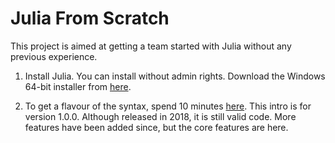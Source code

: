 # Julia From Scratch

This project is aimed at getting a team started with Julia without any previous experience.

1. Install Julia. You can install without admin rights. Download the Windows 64-bit installer from [here](https://julialang.org/downloads/).

2. To get a flavour of the syntax, spend 10 minutes [here](https://learnxinyminutes.com/docs/julia/). This intro is for version 1.0.0. Although released in 2018, it is still valid code. More features have been added since, but the core features are here.

